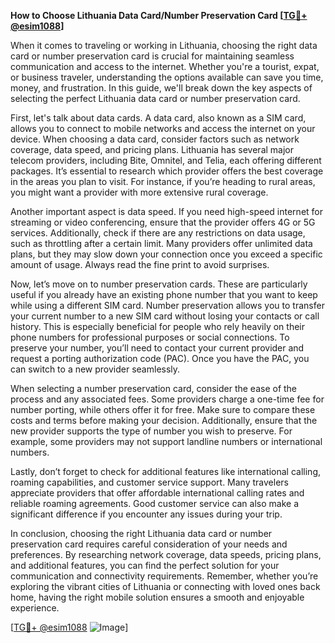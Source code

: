 **How to Choose Lithuania Data Card/Number Preservation Card [[TG💪+ @esim1088](https://t.me/s/esim1088)]**

When it comes to traveling or working in Lithuania, choosing the right data card or number preservation card is crucial for maintaining seamless communication and access to the internet. Whether you're a tourist, expat, or business traveler, understanding the options available can save you time, money, and frustration. In this guide, we'll break down the key aspects of selecting the perfect Lithuania data card or number preservation card.

First, let's talk about data cards. A data card, also known as a SIM card, allows you to connect to mobile networks and access the internet on your device. When choosing a data card, consider factors such as network coverage, data speed, and pricing plans. Lithuania has several major telecom providers, including Bite, Omnitel, and Telia, each offering different packages. It’s essential to research which provider offers the best coverage in the areas you plan to visit. For instance, if you’re heading to rural areas, you might want a provider with more extensive rural coverage.

Another important aspect is data speed. If you need high-speed internet for streaming or video conferencing, ensure that the provider offers 4G or 5G services. Additionally, check if there are any restrictions on data usage, such as throttling after a certain limit. Many providers offer unlimited data plans, but they may slow down your connection once you exceed a specific amount of usage. Always read the fine print to avoid surprises.

Now, let’s move on to number preservation cards. These are particularly useful if you already have an existing phone number that you want to keep while using a different SIM card. Number preservation allows you to transfer your current number to a new SIM card without losing your contacts or call history. This is especially beneficial for people who rely heavily on their phone numbers for professional purposes or social connections. To preserve your number, you’ll need to contact your current provider and request a porting authorization code (PAC). Once you have the PAC, you can switch to a new provider seamlessly.

When selecting a number preservation card, consider the ease of the process and any associated fees. Some providers charge a one-time fee for number porting, while others offer it for free. Make sure to compare these costs and terms before making your decision. Additionally, ensure that the new provider supports the type of number you wish to preserve. For example, some providers may not support landline numbers or international numbers.

Lastly, don’t forget to check for additional features like international calling, roaming capabilities, and customer service support. Many travelers appreciate providers that offer affordable international calling rates and reliable roaming agreements. Good customer service can also make a significant difference if you encounter any issues during your trip.

In conclusion, choosing the right Lithuania data card or number preservation card requires careful consideration of your needs and preferences. By researching network coverage, data speeds, pricing plans, and additional features, you can find the perfect solution for your communication and connectivity requirements. Remember, whether you’re exploring the vibrant cities of Lithuania or connecting with loved ones back home, having the right mobile solution ensures a smooth and enjoyable experience.

[[TG💪+ @esim1088](https://t.me/s/esim1088) ![Image](https://i.postimg.cc/Y0z9fWf4/image.png)]
